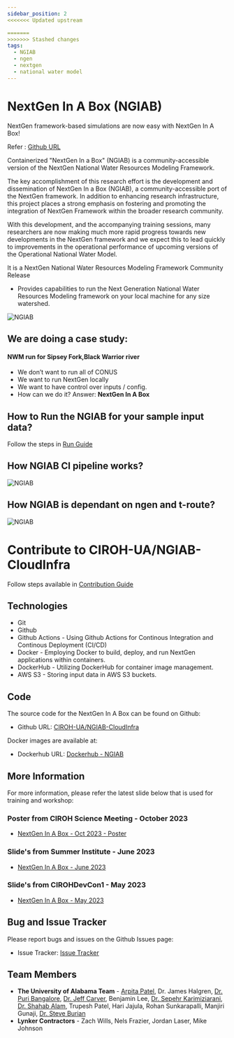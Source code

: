 ```yaml
---
sidebar_position: 2
<<<<<<< Updated upstream

=======
>>>>>>> Stashed changes
tags:
  - NGIAB
  - ngen
  - nextgen
  - national water model
---
```


# NextGen In A Box (NGIAB)

NextGen framework-based simulations are now easy with NextGen In A Box!

Refer : [Github URL](https://github.com/CIROH-UA/NGIAB-CloudInfra/)

Containerized "NextGen In a Box" (NGIAB) is a community-accessible version of the NextGen National Water Resources Modeling Framework.

The key accomplishment of this research effort is the development and dissemination of NextGen In a Box (NGIAB), a community-accessible port of the NextGen framework. In addition to enhancing research infrastructure, this project places a strong emphasis on fostering and promoting the integration of NextGen Framework within the broader research community.

With this development, and the accompanying training sessions, many researchers are now making much more rapid progress towards new developments in the NextGen framework and we expect this to lead quickly to improvements in the operational performance of upcoming versions of the Operational National Water Model.

It is a NextGen National Water Resources Modeling Framework Community Release

- Provides capabilities to run the Next Generation National Water Resources Modeling framework on your local machine for any size watershed.

![NGIAB](/img/ngiab.jpg)

## We are doing a case study:

#### NWM run for Sipsey Fork,Black Warrior river

- We don’t want to run all of CONUS
- We want to run NextGen locally
- We want to have control over inputs / config.
- How can we do it? Answer: **NextGen In A Box**

## How to Run the NGIAB for your sample input data?

Follow the steps in [Run Guide](https://github.com/CIROH-UA/NGIAB-CloudInfra/blob/main/README.md)


## How NGIAB CI pipeline works?

![NGIAB](/img/ngiab-ci.jpg)

## How NGIAB is dependant on ngen and t-route?

![NGIAB](/img/ngiab-ngen-deps.jpg)

# Contribute to CIROH-UA/NGIAB-CloudInfra

Follow steps available in [Contribution Guide](https://github.com/CIROH-UA/NGIAB-CloudInfra/blob/main/contribute.md)

## Technologies

- Git
- Github
- Github Actions - Using Github Actions for Continous Integration and Continous Deployment (CI/CD)
- Docker - Employing Docker to build, deploy, and run NextGen applications within containers.
- DockerHub - Utilizing DockerHub for container image management. 
- AWS S3 - Storing input data in AWS S3 buckets.

## Code

The source code for the NextGen In A Box can be found on Github:

- Github URL: [CIROH-UA/NGIAB-CloudInfra](https://github.com/CIROH-UA/NGIAB-CloudInfra)

Docker images are available at:

- Dockerhub URL: [Dockerhub - NGIAB](https://hub.docker.com/u/awiciroh)

## More Information

For more information, please refer the latest slide below that is used for training and workshop:

### Poster from CIROH Science Meeting - October 2023

- [NextGen In A Box - Oct 2023 - Poster](https://github.com/CIROH-UA/Conferences/tree/main/ScienceMeeting2023-Poster)

### Slide's from Summer Institute - June 2023

- [NextGen In A Box - June 2023](https://github.com/CIROH-UA/Conferences/tree/main/SummerInstitute2023)

### Slide's from CIROHDevCon1 - May 2023

- [NextGen In A Box - May 2023](https://github.com/CIROH-UA/Conferences/tree/main/CIROHdevCon23)

## Bug and Issue Tracker

Please report bugs and issues on the Github Issues page:

- Issue Tracker: [Issue Tracker](https://github.com/CIROH-UA/CloudInfra/issues/)

## Team Members

- **The University of Alabama Team** - [Arpita Patel](https://dev.awi.ua.edu/about/staff/arpita-patel/), Dr. James Halgren, [Dr. Puri Bangalore](https://eng.ua.edu/eng-directory/dr-purushotham-bangalore/), [Dr. Jeff Carver](http://carver.cs.ua.edu/), Benjamin Lee, [Dr. Sepehr Karimiziarani](https://dev.awi.ua.edu/about/staff/sepehr-karimiziarani-ph-d/), [Dr. Shahab Alam](https://dev.awi.ua.edu/about/staff/md-shahabul-alam-ph-d/), Trupesh Patel, Hari Jajula, Rohan Sunkarapalli, Manjiri Gunaji, [Dr. Steve Burian](https://eng.ua.edu/eng-directory/dr-steven-burian/)
- **Lynker Contractors** - Zach Wills, Nels Frazier, Jordan Laser, Mike Johnson
